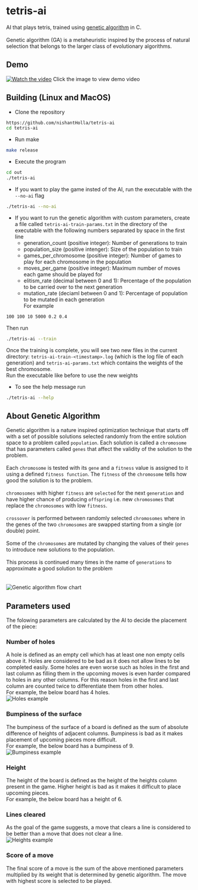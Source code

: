 # tetris-ai

AI that plays tetris, trained using [genetic algorithm](https://en.wikipedia.org/wiki/Genetic_algorithm) in C.
<br />
<br />
Genetic algorithm (GA) is a metaheuristic inspired by the process of natural selection that belongs to the larger class of evolutionary algorithms.

## Demo

[![Watch the video](./docs/thumb.jpg)](https://vimeo.com/1052779149?share=copy)
Click the image to view demo video

## Building (Linux and MacOS)

- Clone the repository

```bash
https://github.com/nishantHolla/tetris-ai
cd tetris-ai
```

- Run make

```bash
make release
```

- Execute the program

```bash
cd out
./tetris-ai
```

- If you want to play the game insted of the AI, run the executable with the `--no-ai` flag

```bash
./tetris-ai --no-ai
```

- If you want to run the genetic algorithm with custom parameters, create a file called `tetris-ai-train-params.txt`
in the directory of the executable with the following numbers separated by space in the first line
    - generation_count (positive integer): Number of generations to train
    - population_size (positive intenger): Size of the population to train
    - games_per_chromosome (positive integer): Number of games to play for each chromosome in the population
    - moves_per_game (positive integer): Maximum number of moves each game should be played for
    - elitism_rate (decimal between 0 and 1): Percentage of the population to be carried over to the next generation
    - mutation_rate (deciaml between 0 and 1): Percentage of population to be mutated in each generation<br />
For example
```bash
100 100 10 5000 0.2 0.4
```
Then run
```bash
./tetris-ai --train
```
Once the training is complete, you will see two new files in the current directory: `tetris-ai-train-<timestamp>.log` (which is
the log file of each generation) and `tetris-ai-params.txt` which contains the weights of the best chromosome.<br />
Run the executable like before to use the new weights

- To see the help message run
```bash
./tetris-ai --help
```

## About Genetic Algorithm

Genetic algorithm is a nature inspired optimization technique that starts off with a set of  possible
solutions selected randomly from the entire solution space to a problem called `population`. Each
solution is called a `chromosome` that has parameters called `genes` that affect the validity of
the solution to the problem.<br />
<br />
Each `chromosome` is tested with its `gene` and a `fitness` value is assigned to it using a defined
`fitness function`. The `fitness` of the `chromosome` tells how good the solution is to the problem.<br />
<br />
`chromosomes` with higher `fitness` are `selected` for the next `generation` and have higher chance
of producing `offspring` i.e. new `chromosomes` that replace the `chromosomes` with low `fitness`.<br />
<br/>
`crossover` is performed between randomly selected `chromosomes` where in the genes of the two `chromosomes`
are swapped starting from a single (or double) point.<br />
<br />
Some of the `chromosomes` are mutated by changing the values of their `genes` to introduce new
solutions to the population.<br />
<br />
This process is continued many times in the name of `generations` to approximate a good solution
to the problem<br />
<br />
<br />
![Genetic algorithm flow chart](./docs/genetic-algorithm-flowchart.png)

## Parameters used

The folowing parameters are calculated by the AI to decide the placement of the piece:

### Number of holes

A hole is defined as an empty cell which has at least one non empty cells above it. Holes are
considered to be bad as it does not allow lines to be completed easily. Some holes are even worse
such as holes in the first and last column as filling them in the upcoming moves is even harder compared
to holes in any other columns. For this reason holes in the first and last column are counted twice
to differentiate them from other holes.<br />
For example, the below board has 4 holes.<br />
![Holes example](./docs/holes-demo.png)
<br />

### Bumpiness of the surface

The bumpiness of the surface of a board is defined as the sum of absolute difference of heights of
adjacent columns. Bumpiness is bad as it makes placement of upcoming pieces more difficult.<br />
For example, the below board has a bumpiness of 9.<br />
![Bumpiness example](./docs/bumpiness-demo.png)
<br />

### Height

The height of the board is defined as the height of the heights column present in the game. Higher
height is bad as it makes it difficult to place upcoming pieces.<br />
For example, the below board has a height of 6.

### Lines cleared

As the goal of the game suggests, a move that clears a line is considered to be better than a move
that does not clear a line.<br />
![Heights example](./docs/heights-demo.png)
<br />

### Score of a move

The final score of a move is the sum of the above mentioned parameters multiplied by its weight that
is determined by genetic algorithm. The move with highest score is selected to be played.
